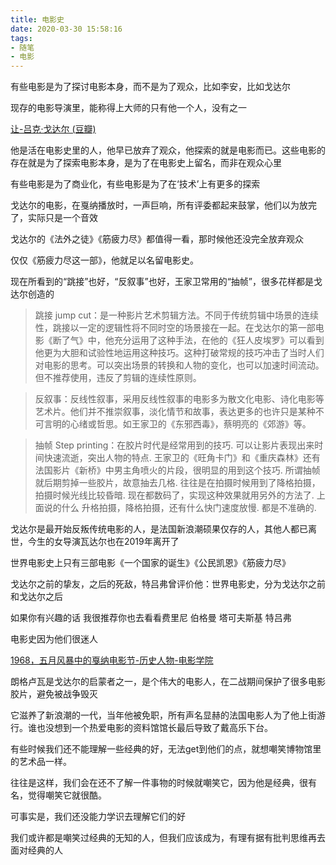 ```yaml
---
title: 电影史
date: 2020-03-30 15:58:16
tags:
- 随笔
- 电影
---
```

有些电影是为了探讨电影本身，而不是为了观众，比如李安，比如戈达尔

现存的电影导演里，能称得上大师的只有他一个人，没有之一

[让-吕克·戈达尔 (豆瓣)](https://movie.douban.com/celebrity/1055489/)

他是活在电影史里的人，他早已放弃了观众，他探索的就是电影而已。这些电影的存在就是为了探索电影本身，是为了在电影史上留名，而非在观众心里

有些电影是为了商业化，有些电影是为了在‘技术’上有更多的探索

戈达尔的电影，在戛纳播放时，一声巨响，所有评委都起来鼓掌，他们以为放完了，实际只是一个音效

戈达尔的《法外之徒》《筋疲力尽》都值得一看，那时候他还没完全放弃观众

仅仅《筋疲力尽这一部》，他就足以名留电影史。

现在所看到的“跳接”也好，“反叙事”也好，王家卫常用的“抽帧”，很多花样都是戈达尔创造的

> 跳接 jump cut：是一种影片艺术剪辑方法。不同于传统剪辑中场景的连续性，跳接以一定的逻辑性将不同时空的场景接在一起。在戈达尔的第一部电影《断了气》中，他充分运用了这种手法，在他的《狂人皮埃罗》可以看到他更为大胆和试验性地运用这种技巧。这种打破常规的技巧冲击了当时人们对电影的思考。可以突出场景的转换和人物的变化，也可以加速时间流动。但不推荐使用，违反了剪辑的连续性原则。

> 反叙事：反线性叙事，采用反线性叙事的电影多为散文化电影、诗化电影等艺术片。他们并不推崇叙事，淡化情节和故事，表达更多的也许只是某种不可言明的心绪或哲思。如王家卫的《东邪西毒》，蔡明亮的《郊游》等。

> 抽帧 Step printing：在胶片时代是经常用到的技巧. 可以让影片表现出来时间快速流逝，突出人物的特点. 王家卫的《旺角卡门》和《重庆森林》还有法国影片《新桥》中男主角喷火的片段，很明显的用到这个技巧. 所谓抽帧就后期剪掉一些胶片，故意抽去几格. 往往是在拍摄时候用到了降格拍摄，拍摄时候光线比较昏暗. 现在都数码了，实现这种效果就用另外的方法了. 上面说的什么 升格拍摄，降格拍摄，还有什么快门速度放慢. 都是不准确的.

戈达尔是最开始反叛传统电影的人，是法国新浪潮硕果仅存的人，其他人都已离世，今生的女导演瓦达尔也在2019年离开了

世界电影史上只有三部电影《一个国家的诞生》《公民凯恩》《筋疲力尽》

戈达尔之前的挚友，之后的死敌，特吕弗曾评价他：世界电影史，分为戈达尔之前和戈达尔之后

如果你有兴趣的话 我很推荐你也去看看费里尼 伯格曼 塔可夫斯基 特吕弗

电影史因为他们很迷人

[1968，五月风暴中的戛纳电影节-历史人物-电影学院](http://edu.1905.com/archives/view/901/)

朗格卢瓦是戈达尔的启蒙者之一，是个伟大的电影人，在二战期间保护了很多电影胶片，避免被战争毁灭

它滋养了新浪潮的一代，当年他被免职，所有声名显赫的法国电影人为了他上街游行。谁也没想到一个热爱电影的资料馆馆长最后导致了戴高乐下台。

有些时候我们还不能理解一些经典的好，无法get到他们的点，就想嘲笑博物馆里的艺术品一样。

往往是这样，我们会在还不了解一件事物的时候就嘲笑它，因为他是经典，很有名，觉得嘲笑它就很酷。

可事实是，我们还没能力学识去理解它们的好

我们或许都是嘲笑过经典的无知的人，但我们应该成为，有理有据有批判思维再去面对经典的人